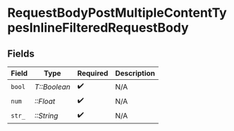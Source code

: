 # RequestBodyPostMultipleContentTypesInlineFilteredRequestBody


## Fields

| Field              | Type               | Required           | Description        |
| ------------------ | ------------------ | ------------------ | ------------------ |
| `bool`             | *T::Boolean*       | :heavy_check_mark: | N/A                |
| `num`              | *::Float*          | :heavy_check_mark: | N/A                |
| `str_`             | *::String*         | :heavy_check_mark: | N/A                |